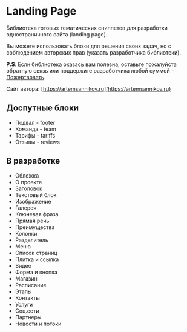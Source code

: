 Landing Page
=====================

Библиотека готовых тематических сниппетов для разработки одностраничного сайта (landing page).

Вы можете использовать блоки для решения своих задач, но с соблюдением авторских прав (указать разработчика библиотеки).

**P.S**: Если библиотека оказась вам полезна, оставьте пожалуйста обратную связь или поддержите разработчика любой суммой - [Пожертвовать](https://artemsannikov.ru).

Сайт автора: [https://artemsannikov.ru](https://artemsannikov.ru)

Доспутные блоки
-----------------------------------

* Подвал - footer
* Команда - team
* Тарифы - tariffs
* Отзывы - reviews

В разработке
-----------------------------------

* Обложка
* О проекте
* Заголовок
* Текстовый блок
* Изображение
* Галерея
* Ключевая фраза
* Прямая речь
* Преимущества
* Колонки
* Разделитель
* Меню
* Список страниц
* Плитка и ссылка
* Видео
* Форма и кнопка
* Магазин
* Расписание
* Этапы
* Контакты
* Услуги
* Соц.сети
* Партнеры
* Новости и потоки